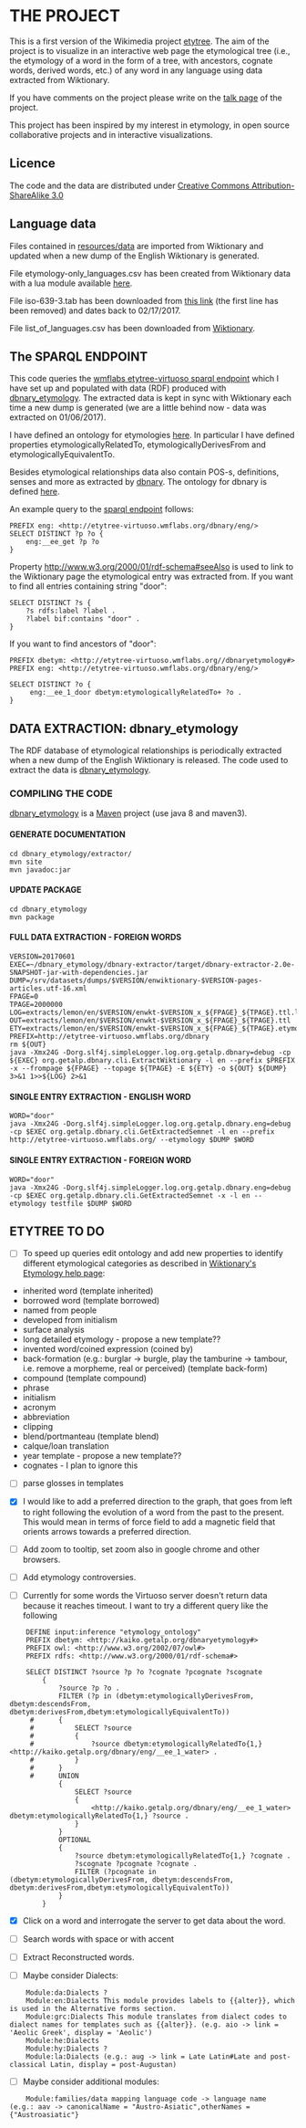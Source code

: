 # THE PROJECT

This is a first version of the Wikimedia project [etytree](https://meta.wikimedia.org/wiki/Grants:IEG/A_graphical_and_interactive_etymology_dictionary_based_on_Wiktionary). The aim of the project is to visualize in an interactive web page the etymological tree (i.e., the etymology of a word in the form of a tree, with ancestors, cognate words, derived words, etc.) of any word in any language using data extracted from Wiktionary. 

If you have comments on the project please write on the [talk page](https://meta.wikimedia.org/wiki/Grants_talk:IEG/A_graphical_and_interactive_etymology_dictionary_based_on_Wiktionary) of the project.
 
This project has been inspired by my interest in etymology, in  open source collaborative projects and in interactive visualizations.

## Licence

The code and the data are distributed under [Creative Commons Attribution-ShareAlike 3.0](https://creativecommons.org/licenses/by-sa/3.0/)

## Language data
Files contained in [resources/data](https://github.com/esterpantaleo/etymology/tree/master/resources/data) are imported from Wiktionary and updated when a new dump of the English Wiktionary is generated. 

File etymology-only_languages.csv has been created from Wiktionary data with a lua module available [here](https://en.wiktionary.org/wiki/Wiktionary:Etymology-only_languages,_csv_format).

File iso-639-3.tab has been downloaded from [this link](http://www-01.sil.org/iso639-3/iso-639-3.tab) (the first line has been removed) and dates back to 02/17/2017.

File list_of_languages.csv has been downloaded from [Wiktionary](https://en.wiktionary.org/wiki/Wiktionary:List_of_languages,_csv_format).

## The SPARQL ENDPOINT 
This code queries the [wmflabs etytree-virtuoso sparql endpoint](http://etytree-virtuoso.wmflabs.org/sparql) which I have set up and populated with data (RDF) produced with [dbnary_etymology](https://bitbucket.org/esterpantaleo/dbnary_etymology). The extracted data is kept in sync with Wiktionary each time a new dump is generated (we are a little behind now - data was extracted on 01/06/2017).

I have defined an ontology for etymologies [here](https://bitbucket.org/esterpantaleo/dbnary_etymology/src/078e0d9a2f274d63166a6bab1bf994587728277d/dbnary-ontology/src/main/resources/org/getalp/dbnary/dbnary_etymology.owl?at=master&fileviewer=file-view-default). In particular I have defined properties etymologicallyRelatedTo, etymologicallyDerivesFrom and etymologicallyEquivalentTo.

Besides etymological relationships data also contain POS-s, definitions, senses and more as extracted by [dbnary](https://bitbucket.org/serasset/dbnary). The ontology for dbnary is defined [here](https://bitbucket.org/esterpantaleo/dbnary_etymology/src/078e0d9a2f274d63166a6bab1bf994587728277d/dbnary-ontology/src/main/resources/org/getalp/dbnary/dbnary.owl?at=master&fileviewer=file-view-default).

An example query to the [sparql endpoint](http://etytree-virtuoso.wmflabs.org/sparql) follows:

    PREFIX eng: <http://etytree-virtuoso.wmflabs.org/dbnary/eng/>
    SELECT DISTINCT ?p ?o {
        eng:__ee_get ?p ?o
    }

Property http://www.w3.org/2000/01/rdf-schema#seeAlso is used to link to the Wiktionary page the etymological entry was extracted from.
If you want to find all entries containing string "door":

    SELECT DISTINCT ?s {
        ?s rdfs:label ?label .
        ?label bif:contains "door" .
    }
If you want to find ancestors of "door":

    PREFIX dbetym: <http://etytree-virtuoso.wmflabs.org//dbnaryetymology#>
    PREFIX eng: <http://etytree-virtuoso.wmflabs.org/dbnary/eng/>

    SELECT DISTINCT ?o { 
         eng:__ee_1_door dbetym:etymologicallyRelatedTo+ ?o .
    }

## DATA EXTRACTION: dbnary_etymology
The RDF database of etymological relationships is periodically extracted when a new dump of the English Wiktionary is released. The code used to extract the data is [dbnary_etymology](https://bitbucket.org/esterpantaleo/dbnary_etymology).
### COMPILING THE CODE
[dbnary_etymology](https://bitbucket.org/esterpantaleo/dbnary_etymology) is a [Maven](https://maven.apache.org/download.cgi) project (use java 8 and maven3).
#### GENERATE DOCUMENTATION
    cd dbnary_etymology/extractor/
    mvn site
    mvn javadoc:jar
#### UPDATE PACKAGE
    cd dbnary_etymology
    mvn package
#### FULL DATA EXTRACTION - FOREIGN WORDS
    VERSION=20170601
    EXEC=~/dbnary_etymology/dbnary-extractor/target/dbnary-extractor-2.0e-SNAPSHOT-jar-with-dependencies.jar
    DUMP=/srv/datasets/dumps/$VERSION/enwiktionary-$VERSION-pages-articles.utf-16.xml
    FPAGE=0
    TPAGE=2000000
    LOG=extracts/lemon/en/$VERSION/enwkt-$VERSION_x_${FPAGE}_${TPAGE}.ttl.log
    OUT=extracts/lemon/en/$VERSION/enwkt-$VERSION_x_${FPAGE}_${TPAGE}.ttl
    ETY=extracts/lemon/en/$VERSION/enwkt-$VERSION_x_${FPAGE}_${TPAGE}.etymology.ttl
    PREFIX=http://etytree-virtuoso.wmflabs.org/dbnary
    rm ${OUT}
    java -Xmx24G -Dorg.slf4j.simpleLogger.log.org.getalp.dbnary=debug -cp ${EXEC} org.getalp.dbnary.cli.ExtractWiktionary -l en --prefix $PREFIX -x --frompage ${FPAGE} --topage ${TPAGE} -E ${ETY} -o ${OUT} ${DUMP} 3>&1 1>>${LOG} 2>&1

#### SINGLE ENTRY EXTRACTION - ENGLISH WORD
    WORD="door"
    java -Xmx24G -Dorg.slf4j.simpleLogger.log.org.getalp.dbnary.eng=debug -cp $EXEC org.getalp.dbnary.cli.GetExtractedSemnet -l en --prefix http://etytree-virtuoso.wmflabs.org/ --etymology $DUMP $WORD

#### SINGLE ENTRY EXTRACTION - FOREIGN WORD
    WORD="door"
    java -Xmx24G -Dorg.slf4j.simpleLogger.log.org.getalp.dbnary.eng=debug -cp $EXEC org.getalp.dbnary.cli.GetExtractedSemnet -x -l en --etymology testfile $DUMP $WORD

## ETYTREE TO DO

- [ ] To speed up queries edit ontology and add new properties to identify different etymological categories as described in [Wiktionary's Etymology help page](https://en.wiktionary.org/wiki/Wiktionary:Etymology):
* inherited word (template inherited)
* borrowed word (template borrowed)
* named from people
* developed from initialism
* surface analysis
* long detailed etymology - propose a new template??
* invented word/coined expression (coined by)
* back-formation (e.g.: burglar -> burgle, play the tamburine -> tambour, i.e. remove a morpheme, real or perceived) (template back-form)
* compound (template compound)
* phrase
* initialism
* acronym
* abbreviation
* clipping
* blend/portmanteau (template blend)
* calque/loan translation
* year template - propose a new template??
* cognates - I plan to ignore this
- [ ] parse glosses in templates
- [x] I would like to add a preferred direction to the graph, that goes from left to right following the evolution of a word from the past to the present. This would mean in terms of force field to add a magnetic field that orients arrows towards a preferred direction.

- [ ] Add zoom to tooltip, set zoom also in google chrome and other browsers.

- [ ] Add etymology controversies.

- [ ] Currently for some words the Virtuoso server doesn't return data because it reaches timeout. I want to try a different query like the following 
```
    DEFINE input:inference "etymology_ontology"
    PREFIX dbetym: <http://kaiko.getalp.org/dbnaryetymology#>
    PREFIX owl: <http://www.w3.org/2002/07/owl#>
    PREFIX rdfs: <http://www.w3.org/2000/01/rdf-schema#>

    SELECT DISTINCT ?source ?p ?o ?cognate ?pcognate ?scognate
        { 
            ?source ?p ?o . 
            FILTER (?p in (dbetym:etymologicallyDerivesFrom, dbetym:descendsFrom, dbetym:derivesFrom,dbetym:etymologicallyEquivalentTo))
     #      {
     #          SELECT ?source
     #          {
     #              ?source dbetym:etymologicallyRelatedTo{1,}  <http://kaiko.getalp.org/dbnary/eng/__ee_1_water> . 
     #          }
     #      }
     #      UNION
            {
                SELECT ?source
                {
                    <http://kaiko.getalp.org/dbnary/eng/__ee_1_water> dbetym:etymologicallyRelatedTo{1,} ?source . 
                } 
            }
            OPTIONAL 
            {
                ?source dbetym:etymologicallyRelatedTo{1,} ?cognate . 
                ?scognate ?pcognate ?cognate . 
                FILTER (?pcognate in (dbetym:etymologicallyDerivesFrom, dbetym:descendsFrom, dbetym:derivesFrom,dbetym:etymologicallyEquivalentTo)) 
            }
        }
```

- [x] Click on a word and interrogate the server to get data about the word.

- [ ] Search words with space or with accent 

- [ ] Extract Reconstructed words.

- [ ] Maybe consider Dialects:
```
    Module:da:Dialects ?
    Module:en:Dialects This module provides labels to {{alter}}, which is used in the Alternative forms section.
    Module:grc:Dialects This module translates from dialect codes to dialect names for templates such as {{alter}}. (e.g. aio -> link = 'Aeolic Greek', display = 'Aeolic')
    Module:he:Dialects
    Module:hy:Dialects ?
    Module:la:Dialects (e.g.: aug -> link = Late Latin#Late and post-classical Latin, display = post-Augustan)
```

- [ ] Maybe consider additional modules: 
```
    Module:families/data mapping language code -> language name  (e.g.: aav -> canonicalName = "Austro-Asiatic",otherNames = {"Austroasiatic"}
```
